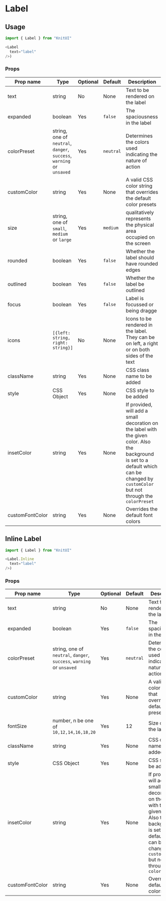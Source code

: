 # Label

## Usage

```javascript
import { Label } from "KnitUI"

<Label
  text="label"
/>)
```

### Props

| Prop name   | Type       | Optional | Default   |  Description                      |
|-------------|------------|----------|-----------|-----------------------------------|
| text       | string     |  No      | None | Text to be rendered on the label |
| expanded  | boolean | Yes | `false` | The spaciousness in the label |
| colorPreset  | string, one of `neutral`, `danger`, `success`, `warning` or `unsaved` | Yes | `neutral` | Determines the colors used indicating the nature of action |
| customColor  | string    | Yes |  None   | A valid CSS color string that overrides the default color presets |
| size       | string, one of `small`, `medium` or `large` | Yes | `medium` | qualitatively represents the physical area occupied on the screen |
| rounded  | boolean | Yes | `false` | Whether the label should have rounded edges |
| outlined  | boolean | Yes | `false` |  Whether the label be outlined |
| focus  | boolean | Yes | `false ` | Label is focussed or being dragge |
| icons    | `[{left: string, right: string}]`  | No | None    |  Icons to be rendered in the label. They can be on left, a right or on both sides of the text |
| className | string | Yes | None | CSS class name to be added |
| style | CSS Object | Yes | None | CSS style to be added |
| insetColor | string | Yes | None | If provided, will add a small decoration on the label with the given color. Also the background is set to a default which can be changed by `customColor` but not through the `colorPreset` |
| customFontColor | string | Yes | None | Overrides the default font colors |

## Inline Label

```javascript
import { Label } from "KnitUI"

<Label.Inline
  text="label"
/>)
```

### Props

| Prop name   | Type       | Optional | Default   |  Description                      |
|-------------|------------|----------|-----------|-----------------------------------|
| text       | string     |  No      | None |Text to be rendered on the label |
| expanded  | boolean | Yes | `false` | The spaciousness in the label |
| colorPreset  | string, one of `neutral`, `danger`, `success`, `warning` or `unsaved` | Yes | `neutral` | Determines the colors used indicating the nature of action |
| customColor  | string    | Yes |  None   | A valid CSS color string that overrides the default color presets |
| fontSize  | number, n be one of `10,12,14,16,18,20`  | Yes | 12 | Size of text in the label |
| className | string | Yes | None | CSS class name to be added |
| style | CSS Object | Yes | None | CSS style to be added |
| insetColor | string | Yes | None | If provided, will add a small decoration on the label with the given color. Also the background is set to a default which can be changed by `customColor` but not through the `colorPreset` |
| customFontColor | string | Yes | None | Overrides the default font colors |
